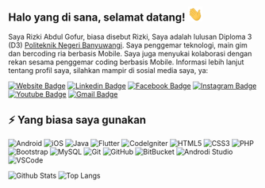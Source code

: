 ## Halo yang di sana, selamat datang! <img src="https://raw.githubusercontent.com/rizkyghofur/rizkyghofur/main/tangan.gif" width="30px">

Saya Rizki Abdul Gofur, biasa disebut Rizki, Saya adalah lulusan Diploma 3 (D3) [Politeknik Negeri Banyuwangi](https://poliwangi.ac.id/). Saya penggemar teknologi, main gim dan bercoding ria berbasis Mobile. Saya juga menyukai kolaborasi dengan rekan sesama penggemar coding berbasis Mobile. Informasi lebih lanjut tentang profil saya, silahkan mampir di sosial media saya, ya:

[![Website Badge](https://img.shields.io/badge/-Rizki%20Abdul%20Gofur-darkblue?style=flat-square&logo=internetexplorer&logoColor=white&link=https://www.rizkyghofur.my.id/)](https://www.rizkyghofur.my.id/)
[![Linkedin Badge](https://img.shields.io/badge/-rizkghofur-blue?style=flat-square&logo=Linkedin&logoColor=white&link=https://www.linkedin.com/in/rizkyghofur/)](https://www.linkedin.com/in/rizkyghofur/)
[![Facebook Badge](https://img.shields.io/badge/-Rizki%20Abdul%20Gofur-blue?style=flat-square&logo=facebook&logoColor=white&link=https://facebook.com/rizky.abdulghofur/)](https://facebook.com/rizky.ghofur)
[![Instagram Badge](https://img.shields.io/badge/-rizky.ghofur-purple?style=flat-square&logo=instagram&logoColor=white&link=https://instagram.com/rizky.ghofur/)](https://instagram.com/rizky.ghofur)
[![Youtube Badge](https://img.shields.io/badge/-Rizky%20Abdul%20Ghofur-darkred?style=flat-square&logo=youtube&logoColor=white&link=https://www.youtube.com/c/RizkyAbdulGhofur)](https://www.youtube.com/c/RizkyAbdulGhofur)
[![Gmail Badge](https://img.shields.io/badge/-rizky.abdulghofur@gmail.com-c14438?style=flat-square&logo=Gmail&logoColor=white&link=mailto:rizky.abdulghofur@gmail.com)](mailto:rizky.abdulghofur@gmail.com)

## ⚡ Yang biasa saya gunakan

![Android](https://img.shields.io/badge/-Android-grey?style=flat-square&logo=android)
![iOS](https://img.shields.io/badge/-iOS-grey?style=flat-square&logo=apple)
![Java](https://img.shields.io/badge/-Java-orange?style=flat-square&logo=java)
![Flutter](https://img.shields.io/badge/-Flutter-007ACC?style=flat-square&logo=flutter)
![CodeIgniter](https://img.shields.io/badge/-CodeIgniter-white?style=flat-square&logo=codeigniter)
![HTML5](https://img.shields.io/badge/-HTML5-E34F26?style=flat-square&logo=html5&logoColor=white)
![CSS3](https://img.shields.io/badge/-CSS3-1572B6?style=flat-square&logo=css3)
![PHP](https://img.shields.io/badge/-PHP-white?style=flat-square&logo=php)
![Bootstrap](https://img.shields.io/badge/-Bootstrap-563D7C?style=flat-square&logo=bootstrap)
![MySQL](https://img.shields.io/badge/-MySQL-white?style=flat-square&logo=mysql)
![Git](https://img.shields.io/badge/-Git-black?style=flat-square&logo=git)
![GitHub](https://img.shields.io/badge/-GitHub-181717?style=flat-square&logo=github)
![BitBucket](https://img.shields.io/badge/-BitBucket-darkblue?style=flat-square&logo=bitbucket)
![Androdi Studio](https://img.shields.io/badge/-AndroidStudio-grey?style=flat-square&logo=androidstudio)
![VSCode](https://img.shields.io/badge/-VSCode-blue?style=flat-square&logo=visualstudiocode)

![Github Stats](https://github-readme-stats.vercel.app/api?username=rizkyghofur&count_private=true&show_icons=true&include_all_commits=true&theme=dark)
![Top Langs](https://github-readme-stats.vercel.app/api/top-langs/?username=rizkyghofur&hide=TeX&layout=compact&theme=dark)
